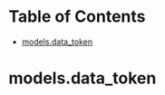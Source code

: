 # Table of Contents

* [models.data\_token](#models.data_token)

<a name="models.data_token"></a>
# models.data\_token

